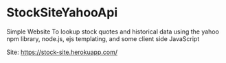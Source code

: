 # StockSiteYahooApi
Simple Website To lookup stock quotes and historical data  using the yahoo npm library, node.js, ejs templating, and some client side JavaScript

Site: https://stock-site.herokuapp.com/
